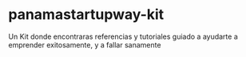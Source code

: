 panamastartupway-kit
====================

Un Kit donde encontraras referencias y tutoriales guiado a ayudarte a emprender exitosamente, y a fallar sanamente
